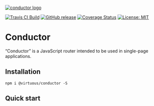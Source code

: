 [![conductor logo](https://user-images.githubusercontent.com/2123279/32792787-92996cdc-c964-11e7-96c6-ffd86f4ee087.png)]()

[![Travis CI Build](https://travis-ci.org/bevirtuous/conductor.svg?branch=master)](https://travis-ci.org/bevirtuous/conductor)
[![GitHub release](https://img.shields.io/github/release/bevirtuous/conductor.svg)]()
[![Coverage Status](https://coveralls.io/repos/github/bevirtuous/conductor/badge.svg?branch=master)](https://coveralls.io/github/bevirtuous/conductor?branch=master)
[![License: MIT](https://img.shields.io/badge/License-MIT-yellow.svg)](https://opensource.org/licenses/MIT)

# Conductor

“Conductor” is a JavaScript router intended to be used in single-page applications.

## Installation

```
npm i @virtuous/conductor -S
```

## Quick start
